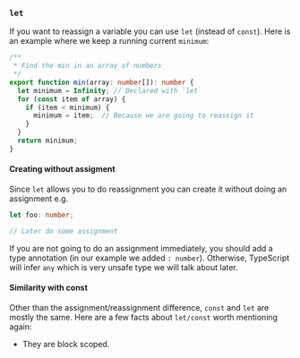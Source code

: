 ### `let`

If you want to reassign a variable you can use `let` (instead of `const`). Here is an example where we keep a running current `minimum`:  

```ts 
/**
 * Find the min in an array of numbers
 */
export function min(array: number[]): number {
  let minimum = Infinity; // Declared with `let`
  for (const item of array) {
    if (item < minimum) {
      minimum = item;  // Because we are going to reassign it
    }
  }
  return minimum;
}
```

#### Creating without assigment
Since `let` allows you to do reassignment you can create it without doing an assignment e.g. 

```ts
let foo: number;

// Later do some assignment
```

If you are not going to do an assignment immediately, you should add a type annotation (in our example we added `: number`). Otherwise, TypeScript will infer `any` which is very unsafe type we will talk about later.

#### Similarity with const
Other than the assignment/reassignment difference, `const` and `let` are mostly the same. Here are a few facts about `let/const` worth mentioning again: 

* They are block scoped.
